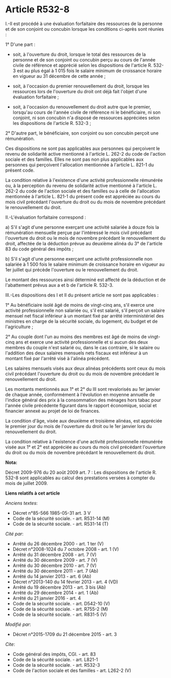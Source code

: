 # Article R532-8

I.-Il est procédé à une évaluation forfaitaire des ressources de la personne et de son conjoint ou concubin lorsque les
conditions ci-après sont réunies : 

1° D'une part :

- soit, à l'ouverture du droit, lorsque le total des ressources de la personne et de son conjoint ou concubin perçu au cours
de l'année civile de référence et apprécié selon les dispositions de l'article R. 532-3 est au plus égal à 1 015 fois le
salaire minimum de croissance horaire en vigueur au 31 décembre de cette année ;

- soit, à l'occasion du premier renouvellement du droit, lorsque les ressources lors de l'ouverture du droit ont déjà fait
l'objet d'une évaluation forfaitaire ;

- soit, à l'occasion du renouvellement du droit autre que le premier, lorsqu'au cours de l'année civile de référence ni le
bénéficiaire, ni son conjoint, ni son concubin n'a disposé de ressources appréciées selon les dispositions de l'article R.
532-3 ; 

2° D'autre part, le bénéficiaire, son conjoint ou son concubin perçoit une rémunération. 

Ces dispositions ne sont pas applicables aux personnes qui perçoivent le revenu de solidarité active mentionné à l'article L.
262-2 du code de l'action sociale et des familles. Elles ne sont pas non plus applicables aux personnes qui perçoivent
l'allocation mentionnée à l'article L. 821-1 du présent code. 

La condition relative à l'existence d'une activité professionnelle rémunérée ou, à la perception du revenu de solidarité
active mentionné à l'article L. 262-2 du code de l'action sociale et des familles ou à celle de l'allocation mentionnée à
l'article L. 821-1 du présent code est appréciée au cours du mois civil précédant l'ouverture du droit ou du mois de novembre
précédant le renouvellement du droit. 

II.-L'évaluation forfaitaire correspond : 

a) S'il s'agit d'une personne exerçant une activité salariée à douze fois la rémunération mensuelle perçue par l'intéressé le
mois civil précédant l'ouverture du droit ou le mois de novembre précédant le renouvellement du droit, affectée de la
déduction prévue au deuxième alinéa du 3° de l'article 83 du code général des impôts ; 

b) S'il s'agit d'une personne exerçant une activité professionnelle non salariée à 1 500 fois le salaire minimum de
croissance horaire en vigueur au 1er juillet qui précède l'ouverture ou le renouvellement du droit. 

Le montant des ressources ainsi déterminé est affecté de la déduction et de l'abattement prévus aux a et b de l'article R.
532-3. 

III.-Les dispositions des I et II du présent article ne sont pas applicables : 

1° Au bénéficiaire isolé âgé de moins de vingt-cinq ans, s'il exerce une activité professionnelle non salariée ou, s'il est
salarié, s'il perçoit un salaire mensuel net fiscal inférieur à un montant fixé par arrêté interministériel des ministres en
charge de la sécurité sociale, du logement, du budget et de l'agriculture ; 

2° Au couple dont l'un au moins des membres est âgé de moins de vingt-cinq ans et exerce une activité professionnelle et si
aucun des deux membres du couple n'est salarié ou, dans le cas contraire, si le salaire ou l'addition des deux salaires
mensuels nets fiscaux est inférieur à un montant fixé par l'arrêté visé à l'alinéa précédent. 

Les salaires mensuels visés aux deux alinéas précédents sont ceux du mois civil précédant l'ouverture du droit ou du mois de
novembre précédant le renouvellement du droit. 

Les montants mentionnés aux 1° et 2° du III sont revalorisés au 1er janvier de chaque année, conformément à l'évolution en
moyenne annuelle de l'indice général des prix à la consommation des ménages hors tabac pour l'année civile précédente
figurant dans le rapport économique, social et financier annexé au projet de loi de finances. 

La condition d'âge, visée aux deuxième et troisième alinéas, est appréciée le premier jour du mois de l'ouverture du droit ou
le 1er janvier lors du renouvellement du droit. 

La condition relative à l'existence d'une activité professionnelle rémunérée visée aux 1° et 2° est appréciée au cours du
mois civil précédant l'ouverture du droit ou du mois de novembre précédant le renouvellement du droit.

**Nota:**

Décret 2009-976 du 20 août 2009 art. 7 : Les dispositions de l'article R. 532-8 sont applicables au calcul des prestations
versées à compter du mois de juillet 2009.

**Liens relatifs à cet article**

_Anciens textes_:

  - Décret n°85-566 1985-05-31 art. 3 V
  - Code de la sécurité sociale. - art. R531-14 (M)
  - Code de la sécurité sociale. - art. R531-14 (T)

_Cité par_:

  - Arrêté du 26 décembre 2000 - art. 1 ter (V)
  - Décret n°2008-1024 du 7 octobre 2008 - art. 1 (V)
  - Arrêté du 31 décembre 2008 - art. 7 (V)
  - Arrêté du 30 décembre 2009 - art. 7 (V)
  - Arrêté du 30 décembre 2010 - art. 7 (V)
  - Arrêté du 30 décembre 2011 - art. 7 (Ab)
  - Arrêté du 14 janvier 2013 - art. 6 (Ab)
  - Décret n°2013-140 du 14 février 2013 - art. 4 (VD)
  - Arrêté du 19 décembre 2013 - art. 3 bis (Ab)
  - Arrêté du 29 décembre 2014 - art. 1 (Ab)
  - Arrêté du 21 janvier 2016 - art. 4
  - Code de la sécurité sociale. - art. D542-10 (V)
  - Code de la sécurité sociale. - art. R755-2 (M)
  - Code de la sécurité sociale. - art. R831-5 (V)

_Modifié par_:

  - Décret n°2015-1709 du 21 décembre 2015 - art. 3

_Cite_:

  - Code général des impôts, CGI. - art. 83
  - Code de la sécurité sociale. - art. L821-1
  - Code de la sécurité sociale. - art. R532-3
  - Code de l'action sociale et des familles - art. L262-2 (V)
